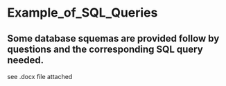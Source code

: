 # Example_of_SQL_Queries

## Some database squemas are provided follow by questions and the corresponding SQL query needed.

see .docx file attached

